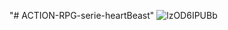 "# ACTION-RPG-serie-heartBeast" 
![lzOD6IPUBb](https://user-images.githubusercontent.com/74971931/185196327-001a9fe6-d0e4-4e6c-8292-36967cf2f3b0.gif)
